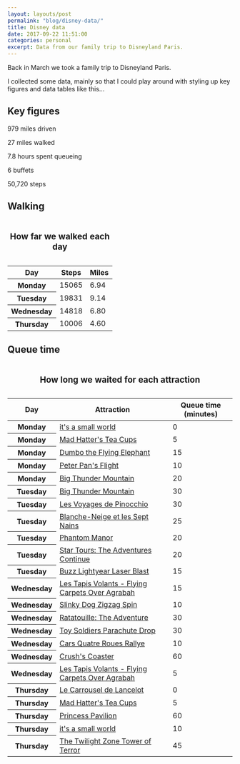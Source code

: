 ```yaml
---
layout: layouts/post   
permalink: "blog/disney-data/"
title: Disney data
date: 2017-09-22 11:51:00  
categories: personal
excerpt: Data from our family trip to Disneyland Paris.
---
```


<p>Back in March we took a family trip to Disneyland Paris.</p>

<p>I collected some data, mainly so that I could play around with styling up key figures and data tables like this…</p>

<h2 id="key-figures">Key figures</h2>

<span>979</span>
<span>miles driven</span>

<span>27</span>
<span>miles walked</span>

<span>7.8</span>
<span>hours spent queueing</span>

<span>6</span>
<span>buffets</span>

<span>50,720</span>
<span>steps</span>

<h2 id="walking">Walking</h2>

<table>

<caption><h3>How far we walked each day</h3></caption>

<thead>

<tr>
<th scope="col">Day</th>
<th scope="col">Steps</th>
<th scope="col">Miles</th>
</tr>

</thead>

<tbody>


<tr>
<th scope="row">Monday</th>
<td>15065</td>
<td>6.94</td>
</tr>

<tr>
<th scope="row">Tuesday</th>
<td>19831</td>
<td>9.14</td>
</tr>

<tr>
<th scope="row">Wednesday</th>
<td>14818</td>
<td>6.80</td>
</tr>

<tr>
<th scope="row">Thursday</th>
<td>10006</td>
<td>4.60</td>
</tr>


</tbody>

</table>

<h2 id="queue-time">Queue time</h2>

<table>

<caption><h3>How long we waited for each attraction</h3></caption>

<thead>

<tr>
<th scope="col">Day</th>
<th scope="col">Attraction</th>
<th scope="col">Queue time (minutes)</th>
</tr>

</thead>

<tbody>



<tr>
<th scope="row">Monday</th>
<td><a href="http://www.disneylandparis.co.uk/attractions/disneyland-park/its-a-small-world/">it's a small world</a></td>
<td>0</td>
</tr>

<tr>
<th scope="row">Monday</th>
<td><a href="http://www.disneylandparis.co.uk/attractions/disneyland-park/mad-hatters-tea-cups/">Mad Hatter's Tea Cups</a></td>
<td>5</td>
</tr>

<tr>
<th scope="row">Monday</th>
<td><a href="http://www.disneylandparis.co.uk/attractions/disneyland-park/dumbo-the-flying-elephant/">Dumbo the Flying Elephant</a></td>
<td>15</td>
</tr>

<tr>
<th scope="row">Monday</th>
<td><a href="http://www.disneylandparis.co.uk/attractions/disneyland-park/peter-pans-flight/">Peter Pan's Flight</a></td>
<td>10</td>
</tr>

<tr>
<th scope="row">Monday</th>
<td><a href="http://www.disneylandparis.co.uk/attractions/disneyland-park/big-thunder-mountain/">Big Thunder Mountain</a></td>
<td>20</td>
</tr>

<tr>
<th scope="row">Tuesday</th>
<td><a href="http://www.disneylandparis.co.uk/attractions/disneyland-park/big-thunder-mountain/">Big Thunder Mountain</a></td>
<td>30</td>
</tr>

<tr>
<th scope="row">Tuesday</th>
<td><a href="http://www.disneylandparis.co.uk/attractions/disneyland-park/les-voyages-de-pinocchio/">Les Voyages de Pinocchio</a></td>
<td>30</td>
</tr>

<tr>
<th scope="row">Tuesday</th>
<td><a href="http://www.disneylandparis.co.uk/attractions/disneyland-park/blanche-neige-et-les-sept-nains/">Blanche-Neige et les Sept Nains</a></td>
<td>25</td>
</tr>

<tr>
<th scope="row">Tuesday</th>
<td><a href="http://www.disneylandparis.co.uk/attractions/disneyland-park/phantom-manor/">Phantom Manor</a></td>
<td>20</td>
</tr>

<tr>
<th scope="row">Tuesday</th>
<td><a href="http://www.disneylandparis.co.uk/attractions/disneyland-park/star-tours-the-aventures-continue/">Star Tours: The Adventures Continue</a></td>
<td>20</td>
</tr>

<tr>
<th scope="row">Tuesday</th>
<td><a href="http://www.disneylandparis.co.uk/attractions/disneyland-park/buzz-lightyear-laser-blast/">Buzz Lightyear Laser Blast</a></td>
<td>15</td>
</tr>

<tr>
<th scope="row">Wednesday</th>
<td><a href="http://www.disneylandparis.co.uk/attractions/walt-disney-studios-park/flying-carpets-over-agrabah/">Les Tapis Volants - Flying Carpets Over Agrabah</a></td>
<td>15</td>
</tr>

<tr>
<th scope="row">Wednesday</th>
<td><a href="http://www.disneylandparis.co.uk/attractions/walt-disney-studios-park/slinky-dog-zigzag-spin/">Slinky Dog Zigzag Spin</a></td>
<td>10</td>
</tr>

<tr>
<th scope="row">Wednesday</th>
<td><a href="http://www.disneylandparis.co.uk/attractions/walt-disney-studios-park/ratatouille-the-adventure/">Ratatouille: The Adventure</a></td>
<td>30</td>
</tr>

<tr>
<th scope="row">Wednesday</th>
<td><a href="http://www.disneylandparis.co.uk/attractions/walt-disney-studios-park/toy-soldiers-parachute-drop/">Toy Soldiers Parachute Drop</a></td>
<td>30</td>
</tr>

<tr>
<th scope="row">Wednesday</th>
<td><a href="http://www.disneylandparis.co.uk/attractions/walt-disney-studios-park/cars-quatre-roues-rallye/">Cars Quatre Roues Rallye</a></td>
<td>10</td>
</tr>

<tr>
<th scope="row">Wednesday</th>
<td><a href="http://www.disneylandparis.co.uk/attractions/walt-disney-studios-park/crushs-coaster/">Crush's Coaster</a></td>
<td>60</td>
</tr>

<tr>
<th scope="row">Wednesday</th>
<td><a href="http://www.disneylandparis.co.uk/attractions/walt-disney-studios-park/flying-carpets-over-agrabah/">Les Tapis Volants - Flying Carpets Over Agrabah</a></td>
<td>5</td>
</tr>

<tr>
<th scope="row">Thursday</th>
<td><a href="http://www.disneylandparis.co.uk/attractions/disneyland-park/le-carrousel-de-lancelot/">Le Carrousel de Lancelot</a></td>
<td>0</td>
</tr>

<tr>
<th scope="row">Thursday</th>
<td><a href="http://www.disneylandparis.co.uk/attractions/disneyland-park/mad-hatters-tea-cups/">Mad Hatter's Tea Cups</a></td>
<td>5</td>
</tr>

<tr>
<th scope="row">Thursday</th>
<td><a href="http://www.disneylandparis.co.uk/attractions/disneyland-park/princess-pavilion/">Princess Pavilion</a></td>
<td>60</td>
</tr>

<tr>
<th scope="row">Thursday</th>
<td><a href="http://www.disneylandparis.co.uk/attractions/disneyland-park/its-a-small-world/">it's a small world</a></td>
<td>10</td>
</tr>

<tr>
<th scope="row">Thursday</th>
<td><a href="http://www.disneylandparis.co.uk/attractions/walt-disney-studios-park/twilight-zone-tower-of-terror/">The Twilight Zone Tower of Terror</a></td>
<td>45</td>
</tr>

</tbody>

</table>
